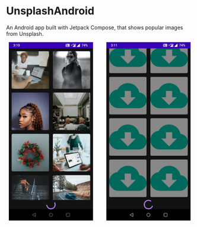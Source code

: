 # UnsplashAndroid
An Android app built with Jetpack Compose, that shows popular images from Unsplash.


<p align="center">
  <img alt="Loaded Images" src="./images/IMG1.jpeg" width="45%">
&nbsp; &nbsp; &nbsp; &nbsp;
  <img alt="Images Loading" src="./images/IMG2.jpeg" width="45%">
</p>
